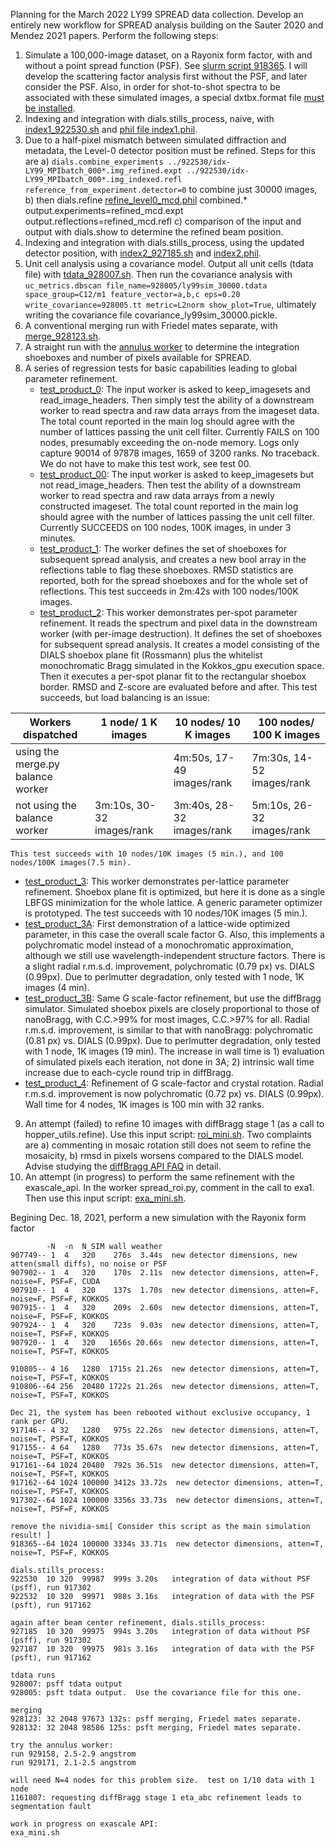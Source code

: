 Planning for the March 2022 LY99 SPREAD data collection.  Develop an entirely new workflow for SPREAD analysis building on the Sauter 2020 and Mendez 2021 papers.  Perform the following steps:
1. Simulate a 100,000-image dataset, on a Rayonix form factor, with and without a point spread function (PSF).  See [slurm script 918365](./sim_918365.sh).  I will develop the scattering factor analysis first without the PSF, and later consider the PSF.  Also, in order for shot-to-shot spectra to be associated with these simulated images, a special dxtbx.format file [must be installed](../../format). 
2. Indexing and integration with dials.stills_process, naive, with [index1_922530.sh](./index1_922530.sh) and [phil file index1.phil](./index1.phil).
3. Due to a half-pixel mismatch between simulated diffraction and metadata, the Level-0 detector position must be refined.  Steps for this are 
  a) ```dials.combine_experiments ../922530/idx-LY99_MPIbatch_000*.img_refined.expt ../922530/idx-LY99_MPIbatch_000*.img_indexed.refl reference_from_experiment.detector=0``` to combine just 30000 images, 
  b) then dials.refine [refine_level0_mcd.phil](./refine_level0_mcd.phil) combined.* output.experiments=refined_mcd.expt output.reflections=refined_mcd.refl
  c) comparison of the input and output with dials.show to determine the refined beam position.
4. Indexing and integration with dials.stills_process, using the updated detector position, with [index2_927185.sh](./index2_927185.sh) and [index2.phil](./index2.phil).
5. Unit cell analysis using a covariance model.  Output all unit cells (tdata file) with [tdata_928007.sh](./tdata_928007.sh).  Then run the covariance analysis with ```uc_metrics.dbscan file_name=928005/ly99sim_30000.tdata space_group=C12/m1 feature_vector=a,b,c eps=0.20 write_covariance=928005.tt metric=L2norm show_plot=True```, ultimately writing the covariance file covariance_ly99sim_30000.pickle.
6. A conventional merging run with Friedel mates separate, with [merge_928123.sh](./merge_928123.sh). 
7. A straight run with the [annulus worker](./annulus_929171.sh) to determine the integration shoeboxes and number of pixels available for SPREAD.
8. A series of regression tests for basic capabilities leading to global parameter refinement.
   - [test_product_0](./test_product_0_1285245.sh): The input worker is asked to keep_imagesets and read_image_headers.  Then simply test the ability of a downstream worker
    to read spectra and raw data arrays from the imageset data. The total count
    reported in the main log should agree with the number of lattices passing the unit cell filter.
    Currently FAILS on 100 nodes, presumably exceeding the on-node memory.  Logs only capture 90014 of 97878 images, 1659 of 3200 ranks.  No traceback.  We do not have to make this test work, see test 00.
   - [test_product_00](./test_product_00_1385292.sh): The input worker is asked to keep_imagesets but not read_image_headers.  Then test the ability of a downstream worker
    to read spectra and raw data arrays from a newly constructed imageset. The total count
    reported in the main log should agree with the number of lattices passing the unit cell filter.
    Currently SUCCEEDS on 100 nodes, 100K images, in under 3 minutes.
   - [test_product_1](./test_product_1_1385692.sh): The worker defines the set of shoeboxes for subsequent spread analysis, and creates a new bool array
    in the reflections table to flag these shoeboxes.  RMSD statistics are reported, both for the spread shoeboxes and for the whole set of reflections.
    This test succeeds in 2m:42s with 100 nodes/100K images.
   - [test_product_2](./test_product_2_1404150.sh): This worker demonstrates per-spot parameter refinement.
    It reads the spectrum and pixel data in the downstream worker (with per-image destruction).  It defines
    the set of shoeboxes for subsequent spread analysis.  It creates a model consisting of the DIALS
    shoebox plane fit (Rossmann) plus the whitelist monochromatic Bragg simulated in the Kokkos_gpu execution
    space.  Then it executes a per-spot planar fit to the rectangular shoebox border.  RMSD and Z-score are
    evaluated before and after.
    This test succeeds, but load balancing is an issue:

|    Workers dispatched             | 1 node/ 1 K images    |10 nodes/ 10 K images     | 100 nodes/ 100 K images  |
|-----------------------------------|-----------------------|--------------------------|--------------------------|
|using the merge.py balance worker  | | 4m:50s, 17-49 images/rank | 7m:30s, 14-52 images/rank|
|not using the balance worker       | 3m:10s, 30-32 images/rank | 3m:40s, 28-32 images/rank | 5m:10s, 26-32 images/rank|
    This test succeeds with 10 nodes/10K images (5 min.), and 100 nodes/100K images(7.5 min).
   - [test_product_3](./test_product_3.sh): This worker demonstrates per-lattice parameter refinement.
    Shoebox plane fit is optimized, but here it is done as a single LBFGS minimization for the whole
    lattice.  A generic parameter optimizer is prototyped.
    The test succeeds with 10 nodes/10K images (5 min.).
   - [test_product_3A](./test_product_3A.sh): First demonstration of a lattice-wide optimized
    parameter, in this case the overall scale factor G. Also, this implements a polychromatic model 
    instead of a monochromatic approximation, although we still use wavelength-independent structure factors.
    There is a slight radial r.m.s.d. improvement, polychromatic (0.79 px) vs. DIALS (0.99px).
    Due to perlmutter degradation, only tested with 1 node, 1K images (4 min).
   - [test_product_3B](./test_product_3B.sh): Same G scale-factor refinement, but use the diffBragg simulator.
    Simulated shoebox pixels are closely proportional to those of nanoBragg, with C.C.>99% for most images, C.C.>97% for all.
    Radial r.m.s.d. improvement, is similar to that with nanoBragg: polychromatic (0.81 px) vs. DIALS (0.99px).
    Due to perlmutter degradation, only tested with 1 node, 1K images (19 min). The increase in wall time is
    1) evaluation of simulated pixels each iteration, not done in 3A; 2) intrinsic wall time increase due to each-cycle
    round trip in diffBragg.
   - [test_product_4](./test_product_4.sh): Refinement of G scale-factor and crystal rotation.
    Radial r.m.s.d. improvement is now polychromatic (0.72 px) vs. DIALS (0.99px).  Wall time for 4 nodes, 1K images is 100 min
    with 32 ranks.

9. An attempt (failed) to refine 10 images with diffBragg stage 1 (as a call to hopper_utils.refine).  Use this input script: [roi_mini.sh](./roi_mini.sh).  Two complaints are a) commenting in mosaic rotation still does not seem to refine the mosaicity, b) rmsd in pixels worsens compared to the DIALS model.  Advise studying the [diffBragg API FAQ](https://github.com/cctbx/cctbx_project/tree/master/simtbx/diffBragg#apifaq) in detail.
10. An attempt (in progress) to perform the same refinement with the exascale_api.  In the worker spread_roi.py, comment in the call to exa1.  Then use this input script: [exa_mini.sh](./exa_mini.sh).

Begining Dec. 18, 2021, perform a new simulation with the Rayonix form factor
```
        -N  -n  N_SIM wall weather
907749-- 1  4   320    276s  3.44s  new detector dimensions, new atten(small diffs), no noise or PSF
907902-- 1  4   320    170s  2.11s  new detector dimensions, atten=F, noise=F, PSF=F, CUDA
907910-- 1  4   320    137s  1.70s  new detector dimensions, atten=F, noise=F, PSF=F, KOKKOS
907915-- 1  4   320    209s  2.60s  new detector dimensions, atten=T, noise=F, PSF=F, KOKKOS
907924-- 1  4   320    723s  9.03s  new detector dimensions, atten=T, noise=T, PSF=F, KOKKOS
907920-- 1  4   320   1656s 20.66s  new detector dimensions, atten=T, noise=T, PSF=T, KOKKOS

910805-- 4 16   1280  1715s 21.26s  new detector dimensions, atten=T, noise=T, PSF=T, KOKKOS
910806--64 256  20480 1722s 21.26s  new detector dimensions, atten=T, noise=T, PSF=T, KOKKOS

Dec 21, the system has been rebooted without exclusive occupancy, 1 rank per GPU.
917146-- 4 32   1280   975s 22.26s  new detector dimensions, atten=T, noise=T, PSF=T, KOKKOS
917155-- 4 64   1280   773s 35.67s  new detector dimensions, atten=T, noise=T, PSF=T, KOKKOS
917161--64 1024 20480  792s 36.51s  new detector dimensions, atten=T, noise=T, PSF=T, KOKKOS
917162--64 1024 100000 3412s 33.72s  new detector dimensions, atten=T, noise=T, PSF=T, KOKKOS
917302--64 1024 100000 3356s 33.73s  new detector dimensions, atten=T, noise=T, PSF=F, KOKKOS

remove the nividia-smi[ Consider this script as the main simulation result! ]
918365--64 1024 100000 3334s 33.71s  new detector dimensions, atten=T, noise=T, PSF=F, KOKKOS

dials.stills_process:
922530  10 320  99987  999s 3.20s   integration of data without PSF (psff), run 917302
922532  10 320  99971  988s 3.16s   integration of data with the PSF (psft), run 917162

again after beam center refinement, dials.stills_process:
927185  10 320  99975  994s 3.20s   integration of data without PSF (psff), run 917302
927187  10 320  99975  981s 3.16s   integration of data with the PSF (psft), run 917162

tdata runs
928007: psff tdata output
928005: psft tdata output.  Use the covariance file for this one.

merging
928123: 32 2048 97673 132s: psff merging, Friedel mates separate.
928132: 32 2048 98586 125s: psft merging, Friedel mates separate.

try the annulus worker:
run 929158, 2.5-2.9 angstrom
run 929171, 2.1-2.5 angstrom

will need N=4 nodes for this problem size.  test on 1/10 data with 1 node
1161807: requesting diffBragg stage 1 eta_abc refinement leads to segmentation fault

work in progress on exascale API:
exa_mini.sh
```
